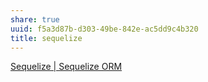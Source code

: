 ```yaml
---
share: true
uuid: f5a3d87b-d303-49be-842e-ac5dd9c4b320
title: sequelize
---
```

[Sequelize | Sequelize ORM](https://sequelize.org/)